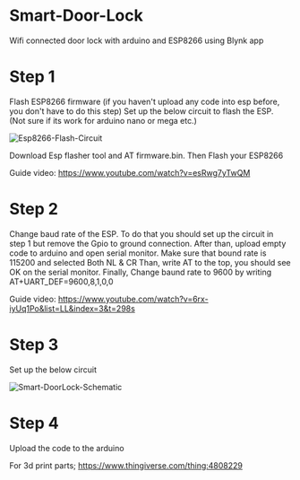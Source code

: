 # Smart-Door-Lock
Wifi connected door lock with arduino and ESP8266 using Blynk app

# Step 1
Flash ESP8266 firmware (if you haven't upload any code into esp before, you don't have to do this step)
Set up the below circuit to flash the ESP. (Not sure if its work for arduino nano or mega etc.)

![Esp8266-Flash-Circuit](https://user-images.githubusercontent.com/47865653/112714415-576aae00-8eeb-11eb-8f9d-ad899ade438a.png)

Download Esp flasher tool and AT firmware.bin. Then Flash your ESP8266

Guide video: https://www.youtube.com/watch?v=esRwg7yTwQM

# Step 2
Change baud rate of the ESP.
To do that you should set up the circuit in step 1 but remove the Gpio to ground connection.
After than, upload empty code to arduino and open serial monitor. Make sure that bound rate is 115200 and selected Both NL & CR
Than, write AT to the top, you should see OK on the serial monitor.
Finally, Change baund rate to 9600 by writing AT+UART_DEF=9600,8,1,0,0

Guide video: https://www.youtube.com/watch?v=6rx-iyUq1Po&list=LL&index=3&t=298s

# Step 3
Set up the below circuit 

![Smart-DoorLock-Schematic](https://user-images.githubusercontent.com/47865653/112714149-158d3800-8eea-11eb-9509-98b1636e51c0.png)

# Step 4
Upload the code to the arduino

For 3d print parts;
https://www.thingiverse.com/thing:4808229
